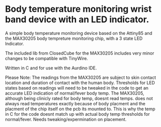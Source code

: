 # Body temperature monitoring wrist band device with an LED indicator.
A simple body temperature monitoring device based on the Attiny85 and the MAX30205 body tempreture monitoring chip, with a 3 state LED Indicator.

The included lib from ClosedCube for the MAX30205 includes very minor changes to be compatible with TinyWire.

Written in C and for use with the Aurdino IDE.

Please Note:
The readings from the MAX30205 are subject to skin contact location and duration of contact with the human body. Thresholds for LED states based on readings will need to be tweaked in the code to get an accurate LED indication of normal/fever body temp. The MAX30205, although being clinicly rated for body temp, doesnt read temps. does not always read temperatures exactly because of body placment and the placment of the chip itself on the pcb its mounted to. This is why the temp in C for the code doesnt match up with actual body temp thresholds for normal/fever. Needs tweaking/expermination on placement.
